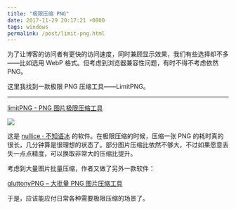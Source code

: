 ```yaml
---
title: "极限压缩 PNG"
date: 2017-11-29 20:17:21 +0800
tags: windows
permalink: /post/limit-png.html
---
```


为了让博客的访问者有更快的访问速度，同时兼顾显示效果，我们有些选择却不多——比如选用 WebP 格式。但考虑到浏览器兼容性问题，有时不得不考虑依然 PNG。

这里我找到一款极限 PNG 压缩工具——LimitPNG。

---

[limitPNG - PNG 图片极限压缩工具](http://nullice.com/limitPNG/)

![](http://nullice.com/limitPNG/img/gif3.gif)

这是 [nullice · 不知语冰](http://nullice.com/) 的软件。在极限压缩的时候，压缩一张 PNG 的耗时真的很长，几分钟算是很理想的状态了。部分图片压缩比依然不够大，不过如果愿意丢失一点点精度，可以换取非常大的压缩比提升。

考虑到大量图片批量压缩，作者又做了另外一款软件：

[gluttonyPNG – 大批量 PNG 图片压缩工具](http://nullice.com/archives/1998)

于是，应该能应付日常各种需要极限压缩的场景了。

